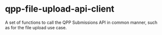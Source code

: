 # qpp-file-upload-api-client
A set of functions to call the QPP Submissions API in common manner, such as for the file upload use case. 
